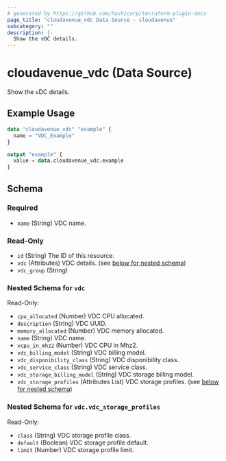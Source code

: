 ```yaml
---
# generated by https://github.com/hashicorp/terraform-plugin-docs
page_title: "cloudavenue_vdc Data Source - cloudavenue"
subcategory: ""
description: |-
  Show the vDC details.
---
```


# cloudavenue_vdc (Data Source)

Show the vDC details.

## Example Usage

```terraform
data "cloudavenue_vdc" "example" {
  name = "VDC_Example"
}

output "example" {
  value = data.cloudavenue_vdc.example
}
```

<!-- schema generated by tfplugindocs -->
## Schema

### Required

- `name` (String) VDC name.

### Read-Only

- `id` (String) The ID of this resource.
- `vdc` (Attributes) VDC details. (see [below for nested schema](#nestedatt--vdc))
- `vdc_group` (String)

<a id="nestedatt--vdc"></a>
### Nested Schema for `vdc`

Read-Only:

- `cpu_allocated` (Number) VDC CPU allocated.
- `description` (String) VDC UUID.
- `memory_allocated` (Number) VDC memory allocated.
- `name` (String) VDC name.
- `vcpu_in_mhz2` (Number) VDC CPU in Mhz2.
- `vdc_billing_model` (String) VDC billing model.
- `vdc_disponibility_class` (String) VDC disponibility class.
- `vdc_service_class` (String) VDC service class.
- `vdc_storage_billing_model` (String) VDC storage billing model.
- `vdc_storage_profiles` (Attributes List) VDC storage profiles. (see [below for nested schema](#nestedatt--vdc--vdc_storage_profiles))

<a id="nestedatt--vdc--vdc_storage_profiles"></a>
### Nested Schema for `vdc.vdc_storage_profiles`

Read-Only:

- `class` (String) VDC storage profile class.
- `default` (Boolean) VDC storage profile default.
- `limit` (Number) VDC storage profile limit.


